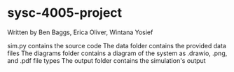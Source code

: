 # sysc-4005-project

Written by Ben Baggs, Erica Oliver, Wintana Yosief

sim.py contains the source code
The data folder contains the provided data files
The diagrams folder contains a diagram of the system as .drawio, .png, and .pdf file types
The output folder contains the simulation's output 
